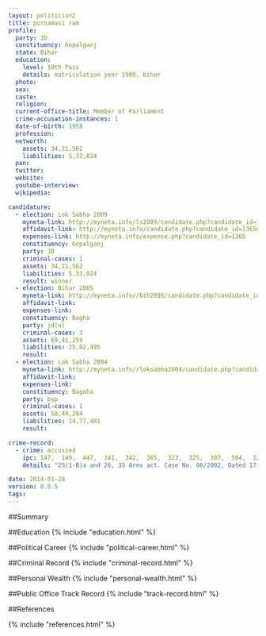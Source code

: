 ```yaml
---
layout: politician2
title: purnamasi ram
profile: 
  party: JD
  constituency: Gopalganj
  state: Bihar
  education: 
    level: 10th Pass
    details: matriculation year 1989, bihar
  photo: 
  sex: 
  caste: 
  religion: 
  current-office-title: Member of Parliament
  crime-accusation-instances: 1
  date-of-birth: 1958
  profession: 
  networth: 
    assets: 34,21,562
    liabilities: 5,33,024
  pan: 
  twitter: 
  website: 
  youtube-interview: 
  wikipedia: 

candidature: 
  - election: Lok Sabha 2009
    myneta-link: http://myneta.info/ls2009/candidate.php?candidate_id=1365
    affidavit-link: http://myneta.info/candidate.php?candidate_id=1365&scan=original
    expenses-link: http://myneta.info/expense.php?candidate_id=1365
    constituency: Gopalganj 
    party: JD
    criminal-cases: 1
    assets: 34,21,562
    liabilities: 5,33,024
    result: winner 
  - election: Bihar 2005
    myneta-link: http://myneta.info//bih2005/candidate.php?candidate_id=471
    affidavit-link: 
    expenses-link: 
    constituency: Bagha 
    party: jd(u)
    criminal-cases: 3
    assets: 69,41,259
    liabilities: 25,82,495
    result:  
  - election: Lok Sabha 2004
    myneta-link: http://myneta.info//loksabha2004/candidate.php?candidate_id=460
    affidavit-link: 
    expenses-link: 
    constituency: Bagaha 
    party: bsp
    criminal-cases: 1
    assets: 58,49,284
    liabilities: 14,77,481
    result:  

crime-record: 
  - crime: accussed
    ipc: 147,  149,  447,  341,  342,  365,  323,  325,  307,  504,  120B ,  363
    details: "25(1-B)a and 26, 35 Arms act. Case No. 66/2002, Dated 17-01-2007," 

date: 2014-01-28
version: 0.0.5
tags: 
---
```

##Summary


##Education
{% include "education.html" %}


##Political Career
{% include "political-career.html" %}


##Criminal Record
{% include "criminal-record.html" %}


##Personal Wealth
{% include "personal-wealth.html" %}


##Public Office Track Record
{% include "track-record.html" %}


##References


{% include "references.html" %}